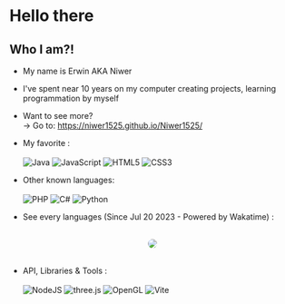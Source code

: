# Hello there

## Who I am?!
- My name is Erwin AKA Niwer
- I've spent near 10 years on my computer creating projects, learning programmation by myself
- Want to see more?<br>
   -> Go to: https://niwer1525.github.io/Niwer1525/

- My favorite :<br><br>
![Java](https://img.shields.io/badge/java-%23ED8B00.svg?style=for-the-badge&logo=openjdk&logoColor=white)
![JavaScript](https://img.shields.io/badge/javascript-%23323330.svg?style=for-the-badge&logo=javascript&logoColor=%23F7DF1E) 
![HTML5](https://img.shields.io/badge/html5-%23E34F26.svg?style=for-the-badge&logo=html5&logoColor=white)
![CSS3](https://img.shields.io/badge/css3-%231572B6.svg?style=for-the-badge&logo=css3&logoColor=white)

- Other known languages:<br><br>
![PHP](https://img.shields.io/badge/php-%23777BB4.svg?style=for-the-badge&logo=php&logoColor=white)
![C#](https://img.shields.io/badge/c%23-%23239120.svg?style=for-the-badge&logo=c-sharp&logoColor=white)
![Python](https://img.shields.io/badge/python-3670A0?style=for-the-badge&logo=python&logoColor=ffdd54)

- See every languages (Since Jul 20 2023 - Powered by Wakatime) :<br><br>
<div align="center">
   <kbd>
      <a href="https://wakatime.com">
         <img src="https://wakatime.com/share/@6e76cd44-0f28-4a63-8aa4-fdacc7db9439/401d354a-9975-4137-ac37-1fafed4e86aa.png" style="border-radius:50%" />
      </a>
   </kbd>
</div>
<br>

- API, Libraries & Tools :<br><br>
![NodeJS](https://img.shields.io/badge/node.js-6DA55F?style=for-the-badge&logo=node.js&logoColor=white)
![three.js](https://img.shields.io/badge/Three.js-000000?style=for-the-badge&logo=three.js&logoColor=white)
![OpenGL](https://img.shields.io/badge/OpenGL-%23FFFFFF.svg?style=for-the-badge&logo=opengl)
![Vite](https://img.shields.io/badge/vite-%23646CFF.svg?style=for-the-badge&logo=vite&logoColor=white)
